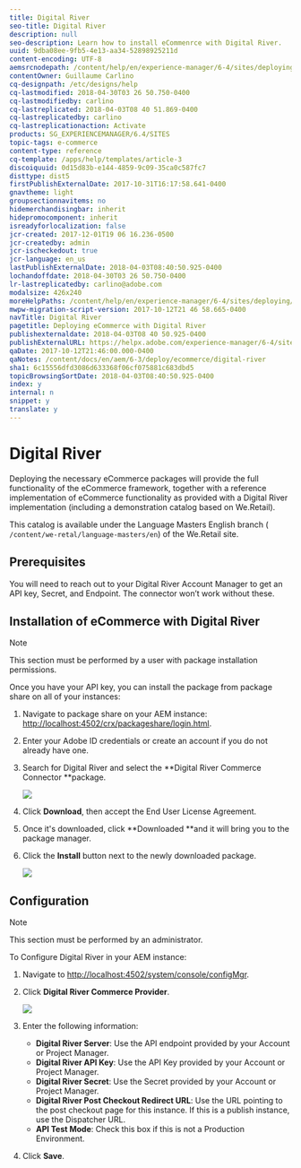 ```yaml
---
title: Digital River
seo-title: Digital River
description: null
seo-description: Learn how to install eCommenrce with Digital River.
uuid: 9dba08ee-9fb5-4e13-aa34-52898925211d
content-encoding: UTF-8
aemsrcnodepath: /content/help/en/experience-manager/6-4/sites/deploying/using/digital-river
contentOwner: Guillaume Carlino
cq-designpath: /etc/designs/help
cq-lastmodified: 2018-04-30T03 26 50.750-0400
cq-lastmodifiedby: carlino
cq-lastreplicated: 2018-04-03T08 40 51.869-0400
cq-lastreplicatedby: carlino
cq-lastreplicationaction: Activate
products: SG_EXPERIENCEMANAGER/6.4/SITES
topic-tags: e-commerce
content-type: reference
cq-template: /apps/help/templates/article-3
discoiquuid: 0d15d83b-e144-4859-9c09-35ca0c587fc7
disttype: dist5
firstPublishExternalDate: 2017-10-31T16:17:58.641-0400
gnavtheme: light
groupsectionnavitems: no
hidemerchandisingbar: inherit
hidepromocomponent: inherit
isreadyforlocalization: false
jcr-created: 2017-12-01T19 06 16.236-0500
jcr-createdby: admin
jcr-ischeckedout: true
jcr-language: en_us
lastPublishExternalDate: 2018-04-03T08:40:50.925-0400
lochandoffdate: 2018-04-30T03 26 50.750-0400
lr-lastreplicatedby: carlino@adobe.com
modalsize: 426x240
moreHelpPaths: /content/help/en/experience-manager/6-4/sites/deploying/morehelp/e-commerce;/content/help/en/experience-manager/6-4/sites/deploying/morehelp/e-commerce
mwpw-migration-script-version: 2017-10-12T21 46 58.665-0400
navTitle: Digital River
pagetitle: Deploying eCommerce with Digital River
publishexternaldate: 2018-04-03T08 40 50.925-0400
publishExternalURL: https://helpx.adobe.com/experience-manager/6-4/sites/deploying/using/digital-river.html
qaDate: 2017-10-12T21:46:00.000-0400
qaNotes: /content/docs/en/aem/6-3/deploy/ecommerce/digital-river
sha1: 6c15556dfd3086d633368f06cf075881c683dbd5
topicBrowsingSortDate: 2018-04-03T08:40:50.925-0400
index: y
internal: n
snippet: y
translate: y
---
```


# Digital River

Deploying the necessary eCommerce packages will provide the full functionality of the eCommerce framework, together with a reference implementation of eCommerce functionality as provided with a Digital River implementation (including a demonstration catalog based on We.Retail).

This catalog is available under the Language Masters English branch ( `/content/we-retal/language-masters/en`) of the We.Retail site.

## Prerequisites
You will need to reach out to your Digital River Account Manager to get an API key, Secret, and Endpoint. The connector won’t work without these.

## Installation of eCommerce with Digital River

>[!NOTE]
>
><p>This section must be performed by a user with package installation permissions.</p> 
Once you have your API key, you can install the package from package share on all of your instances:

1. Navigate to package share on your AEM instance: [http://localhost:4502/crx/packageshare/login.html](http://localhost:4502/crx/packageshare/login.html).

1. Enter your Adobe ID credentials or create an account if you do not already have one.

1. Search for Digital River and select the **Digital River Commerce Connector **package.

   ![](assets/chlimage_1.jpeg)

1. Click **Download**, then accept the End User License Agreement.

1. Once it's downloaded, click **Downloaded **and it will bring you to the package manager.

1. Click the **Install** button next to the newly downloaded package.

   ![](assets/chlimage_1.jpeg)

## Configuration

>[!NOTE]
>
><p>This section must be performed by an administrator.</p> 
To Configure Digital River in your AEM instance:

1. Navigate to [http://localhost:4502/system/console/configMgr](http://localhost:4502/system/console/configMgr).

1. Click **Digital River Commerce Provider**.

   ![](assets/chlimage_1.jpeg)

1. Enter the following information:

    * **Digital River Server**: Use the API endpoint provided by your Account or Project Manager.    
    * **Digital River API Key**: Use the API Key provided by your Account or Project Manager.    
    * **Digital River Secret**: Use the Secret provided by your Account or Project Manager.    
    * **Digital River Post Checkout Redirect URL**: Use the URL pointing to the post checkout page for this instance. If this is a publish instance, use the Dispatcher URL.    
    * **API Test Mode**: Check this box if this is not a Production Environment.

1. Click **Save**.

